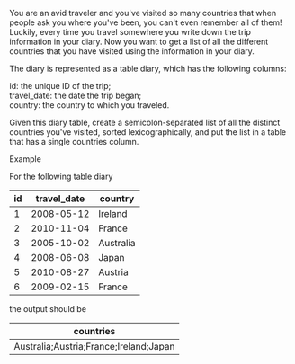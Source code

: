 You are an avid traveler and you've visited so many countries that when people ask you where you've been, you can't even remember all of them! Luckily, every time you travel somewhere you write down the trip information in your diary. Now you want to get a list of all the different countries that you have visited using the information in your diary.

The diary is represented as a table diary, which has the following columns:

id: the unique ID of the trip;  
travel_date: the date the trip began;  
country: the country to which you traveled.  

Given this diary table, create a semicolon-separated list of all the distinct countries you've visited, sorted lexicographically, and put the list in a table that has a single countries column.

Example

For the following table diary

| id | travel\_date | country   |
|----|--------------|-----------|
| 1  | 2008\-05\-12 | Ireland   |
| 2  | 2010\-11\-04 | France    |
| 3  | 2005\-10\-02 | Australia |
| 4  | 2008\-06\-08 | Japan     |
| 5  | 2010\-08\-27 | Austria   |
| 6  | 2009\-02\-15 | France    |

the output should be

| countries                              |
|----------------------------------------|
| Australia;Austria;France;Ireland;Japan |
